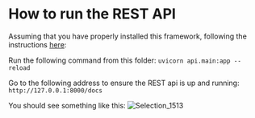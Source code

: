 # How to run the REST API
Assuming that you have properly installed this framework, following the instructions [here](../../README.md):

Run the following command from this folder: `uvicorn api.main:app --reload`

Go to the following address to ensure the REST api is up and running: `http://127.0.0.1:8000/docs`

You should see something like this:
![Selection_1513](https://github.com/doruirimescu/python-trading/assets/7363000/8cfa9bb8-6197-4307-9cf9-0cc93ceb0d55)
